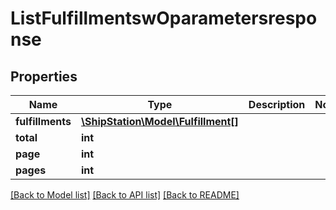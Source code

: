 # ListFulfillmentswOparametersresponse

## Properties
Name | Type | Description | Notes
------------ | ------------- | ------------- | -------------
**fulfillments** | [**\ShipStation\Model\Fulfillment[]**](Fulfillment.md) |  | 
**total** | **int** |  | 
**page** | **int** |  | 
**pages** | **int** |  | 

[[Back to Model list]](../README.md#documentation-for-models) [[Back to API list]](../README.md#documentation-for-api-endpoints) [[Back to README]](../README.md)


